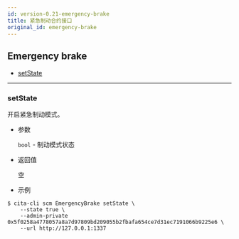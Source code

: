 ```yaml
---
id: version-0.21-emergency-brake
title: 紧急制动合约接口
original_id: emergency-brake
---
```


<h2 class="hover-list">Emergency brake</h2>

* [setState](#setState)

***

### setState

开启紧急制动模式。

* 参数

    `bool` - 制动模式状态

* 返回值

    空

* 示例

```shell
$ cita-cli scm EmergencyBrake setState \
    --state true \
    --admin-private 0x5f0258a4778057a8a7d97809bd209055b2fbafa654ce7d31ec7191066b9225e6 \
    --url http://127.0.0.1:1337
```
